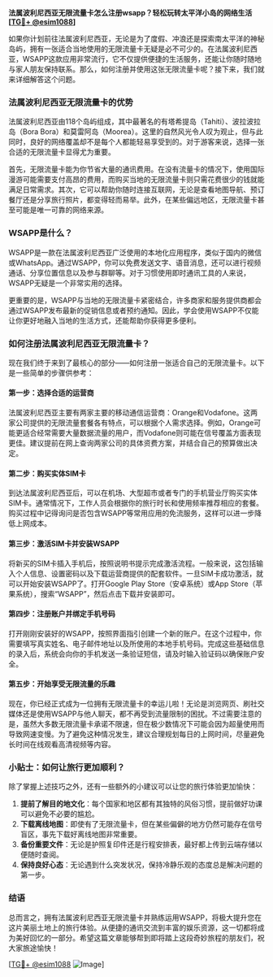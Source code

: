 **法属波利尼西亚无限流量卡怎么注册wsapp？轻松玩转太平洋小岛的网络生活[[TG💪+ @esim1088](https://t.me/s/esim1088)]**

如果你计划前往法属波利尼西亚，无论是为了度假、冲浪还是探索南太平洋的神秘岛屿，拥有一张适合当地使用的无限流量卡无疑是必不可少的。在法属波利尼西亚，WSAPP这款应用非常流行，它不仅提供便捷的生活服务，还能让你随时随地与家人朋友保持联系。那么，如何注册并使用这张无限流量卡呢？接下来，我们就来详细解答这个问题。

### 法属波利尼西亚无限流量卡的优势

法属波利尼西亚由118个岛屿组成，其中最著名的有塔希提岛（Tahiti）、波拉波拉岛（Bora Bora）和莫雷阿岛（Moorea）。这里的自然风光令人叹为观止，但与此同时，良好的网络覆盖却不是每个人都能轻易享受到的。对于游客来说，选择一张合适的无限流量卡显得尤为重要。

首先，无限流量卡能为你节省大量的通讯费用。在没有流量卡的情况下，使用国际漫游可能需要支付高昂的费用，而购买当地的无限流量卡则只需花费很少的钱就能满足日常需求。其次，它可以帮助你随时连接互联网，无论是查看地图导航、预订餐厅还是分享旅行照片，都变得轻而易举。此外，在某些偏远地区，无限流量卡甚至可能是唯一可靠的网络来源。

### WSAPP是什么？

WSAPP是一款在法属波利尼西亚广泛使用的本地化应用程序，类似于国内的微信或WhatsApp。通过WSAPP，你可以免费发送文字、语音消息，还可以进行视频通话、分享位置信息以及参与群聊等。对于习惯使用即时通讯工具的人来说，WSAPP无疑是一个非常实用的选择。

更重要的是，WSAPP与当地的无限流量卡紧密结合，许多商家和服务提供商都会通过WSAPP发布最新的促销信息或者预约通知。因此，学会使用WSAPP不仅能让你更好地融入当地的生活方式，还能帮助你获得更多便利。

### 如何注册法属波利尼西亚无限流量卡？

现在我们终于来到了最核心的部分——如何注册一张适合自己的无限流量卡。以下是一些简单的步骤供参考：

#### 第一步：选择合适的运营商

法属波利尼西亚主要有两家主要的移动通信运营商：Orange和Vodafone。这两家公司提供的无限流量套餐各有特点，可以根据个人需求选择。例如，Orange可能更适合经常需要大量数据流量的用户，而Vodafone则可能在信号覆盖方面表现更佳。建议提前在网上查询两家公司的具体资费方案，并结合自己的预算做出决定。

#### 第二步：购买实体SIM卡

到达法属波利尼西亚后，可以在机场、大型超市或者专门的手机营业厅购买实体SIM卡。通常情况下，工作人员会根据你的旅行时长和使用频率推荐相应的套餐。购买过程中记得询问是否包含WSAPP等常用应用的免流服务，这样可以进一步降低上网成本。

#### 第三步：激活SIM卡并安装WSAPP

将新买的SIM卡插入手机后，按照说明书提示完成激活流程。一般来说，这包括输入个人信息、设置密码以及下载运营商提供的配套软件。一旦SIM卡成功激活，就可以开始安装WSAPP了。打开Google Play Store（安卓系统）或App Store（苹果系统），搜索“WSAPP”，然后点击下载并安装即可。

#### 第四步：注册账户并绑定手机号码

打开刚刚安装好的WSAPP，按照界面指引创建一个新的账户。在这个过程中，你需要填写真实姓名、电子邮件地址以及所使用的本地手机号码。完成这些基础信息的录入后，系统会向你的手机发送一条验证短信，请及时输入验证码以确保账户安全。

#### 第五步：开始享受无限流量的乐趣

现在，你已经正式成为一位拥有无限流量卡的幸运儿啦！无论是浏览网页、刷社交媒体还是使用WSAPP与他人聊天，都不再受到流量限制的困扰。不过需要注意的是，虽然大多数无限流量卡承诺不限速，但在极少数情况下可能会因为超量使用而导致网速变慢。为了避免这种情况发生，建议合理规划每日的上网时间，尽量避免长时间在线观看高清视频等内容。

### 小贴士：如何让旅行更加顺利？

除了掌握上述技巧之外，还有一些额外的小建议可以让您的旅行体验更加愉快：

1. **提前了解目的地文化**：每个国家和地区都有其独特的风俗习惯，提前做好功课可以避免不必要的尴尬。
2. **下载离线地图**：即使有了无限流量卡，但在某些偏僻的地方仍然可能存在信号盲区，事先下载好离线地图非常重要。
3. **备份重要文件**：无论是护照复印件还是行程安排表，最好都上传到云端存储以便随时查阅。
4. **保持良好心态**：无论遇到什么突发状况，保持冷静乐观的态度总是解决问题的第一步。

### 结语

总而言之，拥有法属波利尼西亚无限流量卡并熟练运用WSAPP，将极大提升您在这片美丽土地上的旅行体验。从便捷的通讯交流到丰富的娱乐资源，这一切都将成为美好回忆的一部分。希望这篇文章能够帮到即将踏上这段奇妙旅程的朋友们，祝大家旅途愉快！

[[TG💪+ @esim1088](https://t.me/s/esim1088) ![Image](https://i.postimg.cc/4NQfJmqS/Snipaste-2025-05-13-00-14-12.png)]